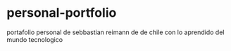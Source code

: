 # personal-portfolio
portafolio personal de sebbastian reimann de de chile
con lo aprendido del mundo tecnologico
